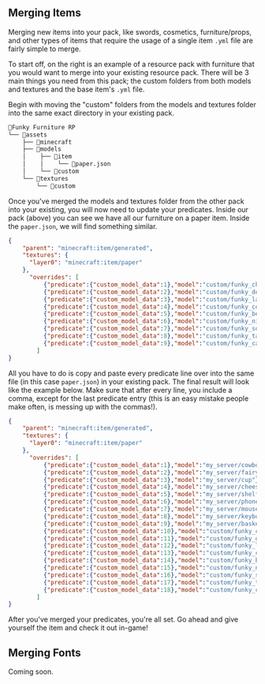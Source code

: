 ## Merging Items
Merging new items into your pack, like swords, cosmetics, furniture/props, and other types of items that require the usage of a single item `.yml` file are fairly simple to merge.

To start off, on the right is an example of a resource pack with furniture that you would want to merge into your existing resource pack. There will be 3 main things you need from this pack; the custom folders from both models and textures and the base item's `.yml` file.

Begin with moving the "custom" folders from the models and textures folder into the same exact directory in your existing pack.

```makefile
📁Funky Furniture RP
└── 📁assets
    ├── 📁minecraft
    ├── 📁models
    │    ├── 📁item
    │    │    └── 📑paper.json
    │    └── 📁custom
    └── 📁textures
        └── 📁custom
```

Once you've merged the models and textures folder from the other pack into your existing, you will now need to update your predicates. Inside our pack (above) you can see we have all our furniture on a paper item. Inside the `paper.json`, we will find something similar.

```json
{
    "parent": "minecraft:item/generated",
    "textures": {
      "layer0": "minecraft:item/paper"
    },
      "overrides": [
          {"predicate":{"custom_model_data":1},"model":"custom/funky_chair"},
          {"predicate":{"custom_model_data":2},"model":"custom/funky_desk"},
          {"predicate":{"custom_model_data":3},"model":"custom/funky_lamp"},
          {"predicate":{"custom_model_data":4},"model":"custom/funky_computer"},
          {"predicate":{"custom_model_data":5},"model":"custom/funky_bed"},
          {"predicate":{"custom_model_data":6},"model":"custom/funky_nightstand"},
          {"predicate":{"custom_model_data":7},"model":"custom/funky_sofa"},
          {"predicate":{"custom_model_data":8},"model":"custom/funky_table"},
          {"predicate":{"custom_model_data":9},"model":"custom/funky_cabinet"}
        ]
}
```

All you have to do is copy and paste every predicate line over into the same file (in this case `paper.json`) in your existing pack. The final result will look like the example below. Make sure that after every line, you include a comma, except for the last predicate entry (this is an easy mistake people make often, is messing up with the commas!).

```json
{
    "parent": "minecraft:item/generated", 
    "textures": {
      "layer0": "minecraft:item/paper"
    },
      "overrides": [
          {"predicate":{"custom_model_data":1},"model":"my_server/cowboy_hat"},
          {"predicate":{"custom_model_data":2},"model":"my_server/fairy_wand"},
          {"predicate":{"custom_model_data":3},"model":"my_server/cup"},
          {"predicate":{"custom_model_data":4},"model":"my_server/cheese"},
          {"predicate":{"custom_model_data":5},"model":"my_server/shelf"},
          {"predicate":{"custom_model_data":6},"model":"my_server/phone"},
          {"predicate":{"custom_model_data":7},"model":"my_server/mouse"},
          {"predicate":{"custom_model_data":8},"model":"my_server/keyboard"},
          {"predicate":{"custom_model_data":9},"model":"my_server/basket"},
          {"predicate":{"custom_model_data":10},"model":"custom/funky_chair"},
          {"predicate":{"custom_model_data":11},"model":"custom/funky_desk"},
          {"predicate":{"custom_model_data":12},"model":"custom/funky_lamp"},
          {"predicate":{"custom_model_data":13},"model":"custom/funky_computer"},
          {"predicate":{"custom_model_data":14},"model":"custom/funky_bed"},
          {"predicate":{"custom_model_data":15},"model":"custom/funky_nightstand"},
          {"predicate":{"custom_model_data":16},"model":"custom/funky_sofa"},
          {"predicate":{"custom_model_data":17},"model":"custom/funky_table"},
          {"predicate":{"custom_model_data":18},"model":"custom/funky_cabinet"}
        ]
}
```

After you've merged your predicates, you're all set. Go ahead and give yourself the item and check it out in-game!

## Merging Fonts
Coming soon.
